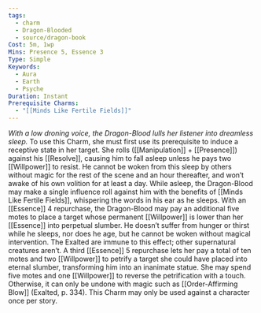 ```yaml
---
tags:
  - charm
  - Dragon-Blooded
  - source/dragon-book
Cost: 5m, 1wp
Mins: Presence 5, Essence 3
Type: Simple
Keywords:
  - Aura
  - Earth
  - Psyche
Duration: Instant
Prerequisite Charms:
  - "[[Minds Like Fertile Fields]]"
---
```

*With a low droning voice, the Dragon-Blood lulls her listener into dreamless sleep.*
To use this Charm, she must first use its prerequisite to induce a receptive state in her target. She rolls ([[Manipulation]] + [[Presence]]) against his [[Resolve]], causing him to fall asleep unless he pays two [[Willpower]] to resist. He cannot be woken from this sleep by others without magic for the rest of the scene and an hour thereafter, and won’t awake of his own volition for at least a day. While asleep, the Dragon-Blood may make a single influence roll against him with the benefits of [[Minds Like Fertile Fields]], whispering the words in his ear as he sleeps. With an [[Essence]] 4 repurchase, the Dragon-Blood may pay an additional five motes to place a target whose permanent [[Willpower]] is lower than her [[Essence]] into perpetual slumber. He doesn’t suffer from hunger or thirst while he sleeps, nor does he age, but he cannot be woken without magical intervention. The Exalted are immune to this effect; other supernatural creatures aren’t. A third [[Essence]] 5 repurchase lets her pay a total of ten motes and two [[Willpower]] to petrify a target she could have placed into eternal slumber, transforming him into an inanimate statue. She may spend five motes and one [[Willpower]] to reverse the petrification with a touch. Otherwise, it can only be undone with magic such as [[Order-Affirming Blow]] (Exalted, p. 334). This Charm may only be used against a character once per story.